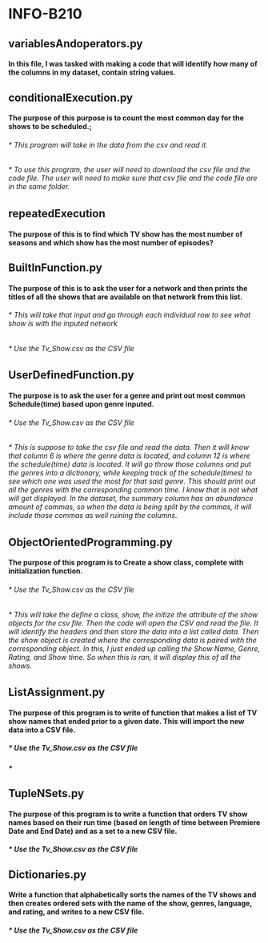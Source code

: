 # INFO-B210

## **variablesAndoperators.py**
  #### In this file, I was tasked with making a code that will identify how many of the columns in my dataset, contain string values.
    

## **conditionalExecution.py**
  #### The purpose of this purpose is to count the most common day for the shows to be scheduled.;
  ######  * This program will take in the data from the csv and read it. 
  ######  * To use this program, the user will need to download the csv file and the code file. The user will need to make sure that csv file and the code file are in the same folder. 

## **repeatedExecution**
  #### The purpose of this is to find which TV show has the most number of seasons and which show has the most number of episodes?

  
## **BuiltInFunction.py**
  #### The purpose of this is to ask the user for a network and then prints the titles of all the shows that are available on that network from this list.
  ######  * This will take that input and go through each individual row to see what show is with the inputed network
  ######  * Use the Tv_Show.csv as the CSV file

## **UserDefinedFunction.py**
  #### The purpose is to ask the user for a genre and print out most common Schedule(time) based upon genre inputed.
  ######  * Use the Tv_Show.csv as the CSV file
  ######  * This is suppose to take the csv file and read the data. Then it will know that column 6 is where the genre data is located, and column 12 is where the schedule(time) data is located. It will go throw those columns and put the genres into a dictionary, while keeping track of the schedule(times) to see which one was used the most for that said genre. This should print out all the genres with the corresponding common time. I know that is not what will get displayed. In the dataset, the summary column has an abundance amount of commas, so when the data is being split by the commas, it will include those commas as well ruining the columns. 

## **ObjectOrientedProgramming.py**
  #### The purpose of this program is to Create a show class, complete with initialization function.
  ###### * Use the Tv_Show.csv as the CSV file
  ###### * This will take the define a class, show, the initize the attribute of the show objects for the csv file. Then the code will open the CSV and read the file. It will identify the headers and then store the data into a list called data. Then the show object is created where the corresponding data is paired with the corresponding object. In this, I just ended up calling the Show Name, Genre, Rating, and Show time. So when this is ran, it will display this of all the shows.

## **ListAssignment.py** 
  #### The purpose of this program is to write of function that makes a list of TV show names that ended prior to a given date. This will import the new data into a CSV file. 
  ##### * Use the Tv_Show.csv as the CSV file
  ##### * 

## **TupleNSets.py**
  #### The purpose of this program is to write a function that orders TV show names based on their run time (based on length of time between Premiere Date and End Date) and as a set to a new CSV file.
  #####  * Use the Tv_Show.csv as the CSV file

## **Dictionaries.py**
  #### Write a function that alphabetically sorts the names of the TV shows and then creates ordered sets with the name of the show, genres, language, and rating, and writes to a new CSV file. 
  #####  * Use the Tv_Show.csv as the CSV file
